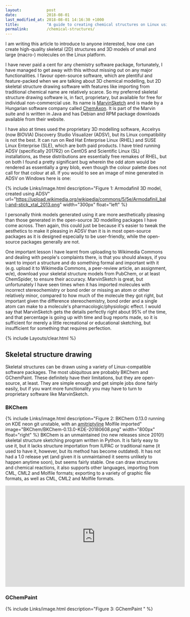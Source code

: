 ```yaml
---
layout:           post
date:             2018-08-01
last_modified_at: 2018-08-01 14:16:30 +1000
title:            "A guide to creating chemical structures on Linux using entirely free (of financial charge) sofware"
permalink:        /chemical-structures/
---
```


I am writing this article to introduce to anyone interested, how one can create high-quality skeletal (2D) structures and 3D models of small and large (macro-) molecules on the Linux platform. 

I have never paid a cent for any chemistry software package, fortunately, I have managed to get away with this without missing out on any major functionalities. I favour open-source software, which are plentiful and feature-packed when we are talking about 3D chemical modelling, but 2D skeletal structure drawing software with features like importing from traditional chemical name are relatively scarce. So my preferred skeletal structure drawing software is, in fact, proprietary, but available for free for individual non-commercial use. Its name is [MarvinSketch](https://chemaxon.com/products/marvin) and is made by a Hungarian software company called [ChemAxon](https://en.wikipedia.org/wiki/ChemAxon). It is part of the Marvin suite and is written in Java and has Debian and RPM package downloads available from their website.

I have also at times used the proprietary 3D modelling software, Accelrys (now BIOVIA) Discovery Studio Visualizer (ADSV), but its Linux compatibility is not the best. It can run on Red Hat Enterprise Linux (RHEL) and SUSE Linux Enterprise (SLE), which are both paid products. I have tried running ADSV (specifically 2017R2) on CentOS and Scientific Linux (SL) installations, as these distributions are essentially free remakes of RHEL, but on both I found a pretty significant bug wherein the odd atom would be rendered as essentially a grey blob, even though the colour palette does not call for that colour at all. If you would to see an image of mine generated in ADSV on Windows here is one:

{% include Links/image.html description="Figure 1: Armodafinil 3D model, created using ADSV" url="https://upload.wikimedia.org/wikipedia/commons/5/5e/Armodafinil_ball-and-stick_xtal_2013.png" width="300px" float="left" %}

I personally think models generated using it are more aesthetically pleasing than those generated in the open-source 3D modelling packages I have come across. Then again, this could just be because it's easier to tweak the aesthetics to make it pleasing in ADSV than it is in most open-source packages as it is designed especially to be user-friendly, while the open-source packages generally are not. 

One important lesson I have learnt from uploading to Wikimedia Commons and dealing with people's complaints there, is that you should always, if you want to import a structure and do something formal and important with it (e.g. upload it to Wikimedia Commons, a peer-review article, an assignment, w/e), download your skeletal structure models from PubChem, or at least ChemSpider, to ensure their accuracy. MarvinSketch is great, but unfortunately I have seen times when it has imported molecules with incorrect stereochemistry or bond order or missing an atom or other relatively minor, compared to how much of the molecule they got right, but important given the difference stereochemistry, bond order and a single atom can make to a molecule's pharmacologic/physiologic effect. I would say that MarvinSketch gets the details perfectly right about 95% of the time, and that percentage is going up with time and bug reports made, so it is sufficient for merely a little recreational or educational sketching, but insufficient for something that requires perfection.

{% include Layouts/clear.html %}

## Skeletal structure drawing
Skeletal structures can be drawn using a variety of Linux-compatible software packages. The most ubiquitous are probably BKChem and GChemPaint. These definitely have their limitations, but they are open-source, at least. They are simple enough and get simple jobs done fairly easily, but if you want more functionality you may have to turn to proprietary software like MarvinSketch. 

### BKChem
{% include Links/image.html description="Figure 2: BKChem 0.13.0 running on KDE neon git unstable, with an <a href='https://en.wikipedia.org/wiki/Amitriptyline' link='_blank'>amitriptyline</a> Molfile imported" image="BKChem/BKChem-0.13.0-KDE-20180608.png" width="800px" float="right" %}
BKChem is an unmaintained (no new releases since 2010!) skeletal structure sketching program written in Python. It is fairly easy to use it, but it lacks structure importation from IUPAC or traditional name (it used to have it, however, but its method has become outdated). It has not had a 1.0 release yet (and given it is unmaintained it seems unlikely to happen anytime soon), but seems fairly stable. One can draw structures and chemical reactions, it also supports other languages, importing from CML, CML2 and Molfile formats; exporting to a variety of graphic file formats, as well as CML, CML2 and Molfile formats. 

<iframe width="560" height="315" src="https://www.youtube.com/embed/IaPWx5vs5VA" frameborder="0" allow="autoplay; encrypted-media" allowfullscreen></iframe>

### GChemPaint
{% include Links/image.html description="Figure 3: GChemPaint " %}
